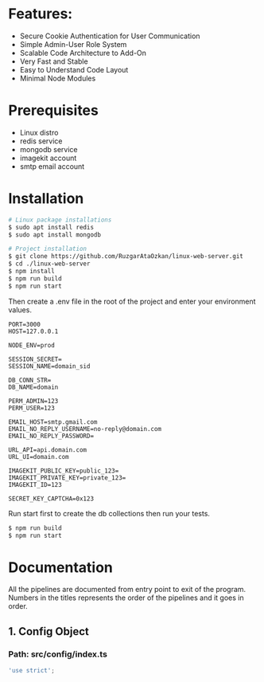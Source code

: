 # Features:

- Secure Cookie Authentication for User Communication
- Simple Admin-User Role System
- Scalable Code Architecture to Add-On
- Very Fast and Stable
- Easy to Understand Code Layout
- Minimal Node Modules

# Prerequisites

- Linux distro
- redis service
- mongodb service
- imagekit account
- smtp email account

# Installation

```bash
# Linux package installations
$ sudo apt install redis
$ sudo apt install mongodb

# Project installation
$ git clone https://github.com/RuzgarAtaOzkan/linux-web-server.git
$ cd ./linux-web-server
$ npm install
$ npm run build
$ npm run start
```

Then create a .env file in the root of the project and enter your environment values.

```.env
PORT=3000
HOST=127.0.0.1

NODE_ENV=prod

SESSION_SECRET=
SESSION_NAME=domain_sid

DB_CONN_STR=
DB_NAME=domain

PERM_ADMIN=123
PERM_USER=123

EMAIL_HOST=smtp.gmail.com
EMAIL_NO_REPLY_USERNAME=no-reply@domain.com
EMAIL_NO_REPLY_PASSWORD=

URL_API=api.domain.com
URL_UI=domain.com

IMAGEKIT_PUBLIC_KEY=public_123=
IMAGEKIT_PRIVATE_KEY=private_123=
IMAGEKIT_ID=123

SECRET_KEY_CAPTCHA=0x123

```

Run start first to create the db collections then run your tests.

```bash
$ npm run build
$ npm run start
```

# Documentation

All the pipelines are documented from entry point to exit of the program.
Numbers in the titles represents the order of the pipelines and it goes in order.

## 1. Config Object

### Path: src/config/index.ts

```javascript
'use strict';
```
